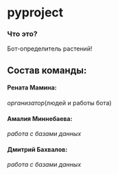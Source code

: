 # pyproject
### Что это?
Бот-определитель растений!

## Состав команды:

#### Рената Мамина: 
  _организатор_(людей и работы бота)

#### Амалия Миннебаева: 
  _работа с базами данных_
  
  
#### Дмитрий Бахвалов: 
 _работа с базами данных_
